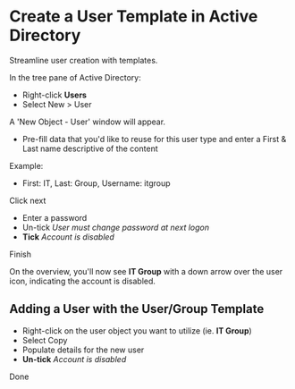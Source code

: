 # Create a User Template in Active Directory

Streamline user creation with templates.

In the tree pane of Active Directory:

- Right-click **Users**
- Select New > User

A 'New Object - User' window will appear.

- Pre-fill data that you'd like to reuse for this user type and enter a First & Last name descriptive of the content

Example:

- First: IT, Last: Group, Username: itgroup

Click next

- Enter a password
- Un-tick _User must change password at next logon_
- **Tick** _Account is disabled_

Finish

On the overview, you'll now see **IT Group** with a down arrow over the user icon, indicating the account is disabled.

## Adding a User with the User/Group Template

- Right-click on the user object you want to utilize (ie. **IT Group**)
- Select Copy
- Populate details for the new user
- **Un-tick** _Account is disabled_

Done
